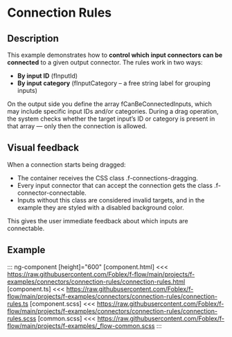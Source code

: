 # Connection Rules

## Description

This example demonstrates how to **control which input connectors can be connected** to a given output connector.
The rules work in two ways:

- **By input ID** (fInputId)
- **By input category** (fInputCategory – a free string label for grouping inputs)

On the output side you define the array fCanBeConnectedInputs, which may include specific input IDs and/or categories.
During a drag operation, the system checks whether the target input’s ID or category is present in that array — only then the connection is allowed.

## Visual feedback

When a connection starts being dragged:

- The container receives the CSS class .f-connections-dragging.
- Every input connector that can accept the connection gets the class .f-connector-connectable.
- Inputs without this class are considered invalid targets, and in the example they are styled with a disabled background color.

This gives the user immediate feedback about which inputs are connectable.

## Example

::: ng-component <connection-rules></connection-rules> [height]="600"
[component.html] <<< https://raw.githubusercontent.com/Foblex/f-flow/main/projects/f-examples/connectors/connection-rules/connection-rules.html
[component.ts] <<< https://raw.githubusercontent.com/Foblex/f-flow/main/projects/f-examples/connectors/connection-rules/connection-rules.ts
[component.scss] <<< https://raw.githubusercontent.com/Foblex/f-flow/main/projects/f-examples/connectors/connection-rules/connection-rules.scss
[common.scss] <<< https://raw.githubusercontent.com/Foblex/f-flow/main/projects/f-examples/_flow-common.scss
:::
